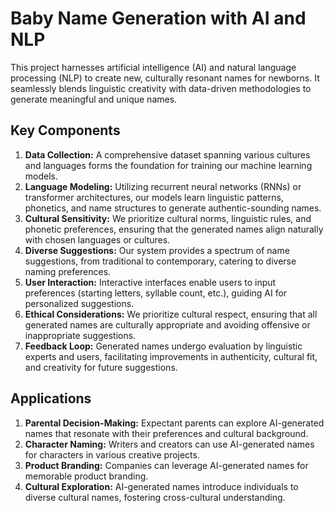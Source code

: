 # Baby Name Generation with AI and NLP

This project harnesses artificial intelligence (AI) and natural language processing (NLP) to create new, culturally resonant names for newborns. It seamlessly blends linguistic creativity with data-driven methodologies to generate meaningful and unique names.

## Key Components

1. **Data Collection:** A comprehensive dataset spanning various cultures and languages forms the foundation for training our machine learning models.
2. **Language Modeling:** Utilizing recurrent neural networks (RNNs) or transformer architectures, our models learn linguistic patterns, phonetics, and name structures to generate authentic-sounding names.
3. **Cultural Sensitivity:** We prioritize cultural norms, linguistic rules, and phonetic preferences, ensuring that the generated names align naturally with chosen languages or cultures.
4. **Diverse Suggestions:** Our system provides a spectrum of name suggestions, from traditional to contemporary, catering to diverse naming preferences.
5. **User Interaction:** Interactive interfaces enable users to input preferences (starting letters, syllable count, etc.), guiding AI for personalized suggestions.
6. **Ethical Considerations:** We prioritize cultural respect, ensuring that all generated names are culturally appropriate and avoiding offensive or inappropriate suggestions.
7. **Feedback Loop:** Generated names undergo evaluation by linguistic experts and users, facilitating improvements in authenticity, cultural fit, and creativity for future suggestions.

## Applications

1. **Parental Decision-Making:** Expectant parents can explore AI-generated names that resonate with their preferences and cultural background.
2. **Character Naming:** Writers and creators can use AI-generated names for characters in various creative projects.
3. **Product Branding:** Companies can leverage AI-generated names for memorable product branding.
4. **Cultural Exploration:** AI-generated names introduce individuals to diverse cultural names, fostering cross-cultural understanding.
